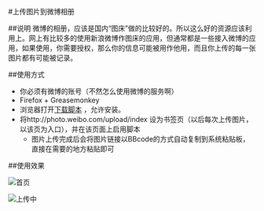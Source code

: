 #上传图片到微博相册

##说明
微博的相册，应该是国内“图床”做的比较好的。所以这么好的资源应该利用上。网上有比较多的使用新浪微博作图床的应用，但通常都是一些接入微博的应用，如果使用，你需要授权，那么你的信息可能被用作他用，而且你上传的每一张图片都有可能被记录。

##使用方式
* 你必须有微博的账号（不然怎么使用微博的服务啊）
* Firefox + Greasemonkey
* 浏览器打开[下载脚本](https://holynewbie.github.io/uploadPicToWeibo/uploadPicToWeibo.user.js) ，允许安装。
* 将http://photo.weibo.com/upload/index 设为书签页（以后每次上传图片，以该页为入口），并在该页面上启用脚本
	* 图片上传完成后会将图片链接以BBcode的方式自动复制到系统粘贴板，直接在需要的地方粘贴即可

##使用效果

![首页](http://ww4.sinaimg.cn/mw690/7156d016jw1f342hb0bulj212e0mujsh.jpg)

![上传中](http://ww4.sinaimg.cn/mw690/7156d016jw1f342mhdradj210l0mpgmj.jpg)
